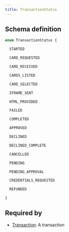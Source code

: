 ```yaml
---
title: TransactionStatus
---
```




## Schema definition
```graphql
enum TransactionStatus {

  STARTED

  CARD_REQUESTED

  CARD_RECEIVED

  CARDS_LISTED

  CARD_SELECTED

  IFRAME_SENT

  HTML_PROVIDED

  FAILED

  COMPLETED

  APPROVED

  DECLINED

  DECLINED_COMPLETE

  CANCELLED

  PENDING

  PENDING_APPROVAL

  CREDENTIALS_REQUESTED

  REFUNDED

}
```

## Required by
* [Transaction](graphql/schema/transaction.md): A transaction
